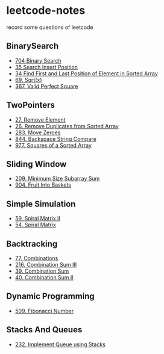 # leetcode-notes
record some questions of leetcode

## BinarySearch
- [704 Binary Search](https://github.com/huntersman/leetcode-notes/blob/main/BinarySearch/BinarySearch.java)
- [35 Search Insert Position](https://github.com/huntersman/leetcode-notes/blob/main/BinarySearch/SearchInsertPosition.java)
- [34 Find First and Last Position of Element in Sorted Array](https://github.com/huntersman/leetcode-notes/blob/main/BinarySearch/FindFirstAndLastPositionOfElementInSortedArray.java)
- [69. Sqrt(x)](https://github.com/huntersman/leetcode-notes/blob/main/BinarySearch/Sqrtx.java)
- [367. Valid Perfect Square](https://github.com/huntersman/leetcode-notes/blob/main/BinarySearch/ValidPerfectSquare.java)

## TwoPointers
- [27. Remove Element](https://github.com/huntersman/leetcode-notes/blob/main/TwoPointers/RemoveElement.java)
- [26. Remove Duplicates from Sorted Array](https://github.com/huntersman/leetcode-notes/blob/main/TwoPointers/RemoveDuplicatesFromSortedArray.java)
- [283. Move Zeroes](https://github.com/huntersman/leetcode-notes/blob/main/TwoPointers/MoveZeroes.java)
- [844. Backspace String Compare](https://github.com/huntersman/leetcode-notes/blob/main/TwoPointers/BackspaceStringCompare.java)
- [977. Squares of a Sorted Array](https://github.com/huntersman/leetcode-notes/blob/main/TwoPointers/SquaresOfASortedArray.java)

## Sliding Window
- [209. Minimum Size Subarray Sum](https://github.com/huntersman/leetcode-notes/blob/main/SlidingWindow/MinimumSizeSubarraySum.java)
- [904. Fruit Into Baskets](https://github.com/huntersman/leetcode-notes/blob/main/SlidingWindow/FruitIntoBaskets.java)

## Simple Simulation
- [59. Spiral Matrix II](https://github.com/huntersman/leetcode-notes/blob/main/SimpleSimulation/SpiralMatrix2.java)
- [54. Spiral Matrix](https://github.com/huntersman/leetcode-notes/blob/main/SimpleSimulation/SpiralMatrix.java)

## Backtracking
- [77. Combinations](https://github.com/huntersman/leetcode-notes/blob/main/Backtracking/Combinations.java)
- [216. Combination Sum III](https://github.com/huntersman/leetcode-notes/blob/main/Backtracking/Combinations3.java)
- [39. Combination Sum](https://github.com/huntersman/leetcode-notes/blob/main/Backtracking/CombinationSum.java)
- [40. Combination Sum II](https://github.com/huntersman/leetcode-notes/blob/main/Backtracking/CombinationSum2.java)

## Dynamic Programming
- [509. Fibonacci Number](https://github.com/huntersman/leetcode-notes/blob/main/DynamicProgramming/FibonacciNumber.java)

## Stacks And Queues
- [232. Implement Queue using Stacks]()